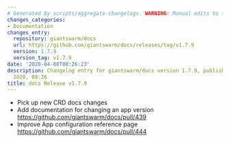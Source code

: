 ```yaml
---
# Generated by scripts/aggregate-changelogs. WARNING: Manual edits to this files will be overwritten.
changes_categories:
- Documentation
changes_entry:
  repository: giantswarm/docs
  url: https://github.com/giantswarm/docs/releases/tag/v1.7.9
  version: 1.7.9
  version_tag: v1.7.9
date: '2020-04-08T08:26:23'
description: Changelog entry for giantswarm/docs version 1.7.9, published on 08 April
  2020, 08:26
title: docs Release v1.7.9
---
```


- Pick up new CRD docs changes
- Add documentation for changing an app version https://github.com/giantswarm/docs/pull/439
- Improve App configuration reference page https://github.com/giantswarm/docs/pull/444
